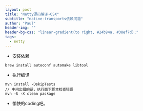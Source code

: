 ```yaml
---
layout: post
title: "Netty源码编译-OSX"
subtitle: "native-transports依赖问题"
author: "Paul"
header-img: ""
header-bg-css: "linear-gradient(to right, #24b94a, #38ef7d);"
tags:
  - netty
---
```


- 安装依赖
```shell
brew install autoconf automake libtool
```
- 执行编译
```
mvn install -DskipTests
// 中间出错的话，执行面下脚本检查错误
mvn -U -X clean package
```
- 愉快的coding吧。
  

